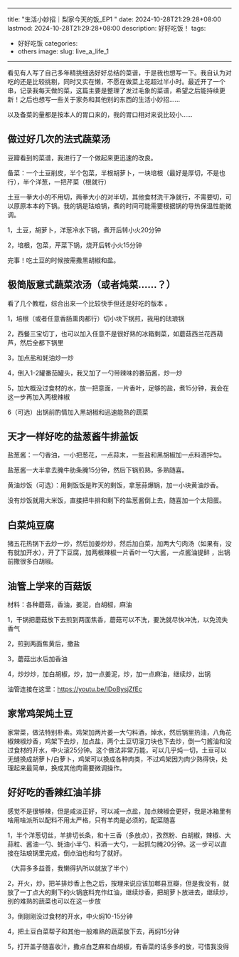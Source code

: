 




---
title: "生活小妙招｜梨家今天的饭_EP1 "
date: 2024-10-28T21:29:28+08:00
lastmod: 2024-10-28T21:29:28+08:00
description: 好好吃饭！
tags:
- 好好吃饭
categories:
-  others
image: 
slug: live_a_life_1
---




看见有人写了自己多年精挑细选好好总结的菜谱，于是我也想写一下。我自认为对吃的还是比较挑剔，同时又实在懒，不愿在做菜上花超过半小时。最近开了一个串，记录我每天做的菜，这篇主要是整理了发过毛象的菜谱，希望之后能持续更新！之后也想写一些关于家务和其他别的东西的生活小妙招……

以及备菜的量都是按本人的胃口来的，我的胃口相对来说比较小……

## 做过好几次的法式蔬菜汤

豆瓣看到的菜谱，我进行了一个做起来更迅速的改良。

备菜：一个土豆削皮，半个包菜，半根胡萝卜，一块培根（最好是厚切，不是也行），半个洋葱，一把芹菜（根就行）

土豆一拳大小的不用切，两拳大小的对半切，其他食材洗干净就行，不需要切，可以原原本本的下锅。我的锅是珐琅锅，煮的时间可能需要根据锅的导热保温性能微调。

1，土豆，胡萝卜，洋葱冷水下锅，煮开后转小火20分钟

2，培根，包菜，芹菜下锅，烧开后转小火15分钟

完事！吃土豆的时候按需撒黑胡椒和盐。

## 极简版意式蔬菜浓汤（或者炖菜……？）

看了几个教程，综合出来一个比较快手但还是好吃的版本 。

1，培根（或者任意香肠熏肉都行）切小块下锅煎，我用的珐琅锅  

2，西餐三宝切丁，也可以加入任意不是很好熟的冰箱剩菜，如蘑菇西兰花西葫芦，然后全都下锅里  

3，加点盐和蚝油炒一炒  

4，倒入1-2罐番茄罐头，我又加了一勺带辣味的番茄酱，炒一炒 

5，加大概没过食材的水，放一把意面，一片香叶，足够的盐，煮15分钟，我会在这一步再加入两根辣椒

6（可选）出锅前酌情加入黑胡椒和迅速能熟的蔬菜

## 天才一样好吃的盐葱酱牛排盖饭

盐葱酱：一勺香油，一小把葱花，一点蒜末，一些盐和黑胡椒加一点料酒拌匀。

盐葱酱一大半拿去腌牛肋条腌15分钟，然后下锅煎熟，多熟随喜。

黄油炒饭（可选）：用剩饭饭是昨天的剩饭，拿葱蒜爆锅，加一小块黄油炒香。

没有炒饭就用大米饭，直接把牛排和剩下的盐葱酱倒上去，随喜加一个太阳蛋。

## 白菜炖豆腐

猪五花热锅下去炒一炒，然后加姜炒炒，然后加白菜，加两大勺肉汤（如果有，没有就加开水），开了下豆腐，加两根辣椒一片香叶一勺大酱，一点酱油提鲜 ，出锅前撒很多白胡椒。

## 油管上学来的百菇饭

材料：各种蘑菇，香油，姜泥，白胡椒，麻油

1，干锅把蘑菇放下去煎到两面焦香，蘑菇可以不洗，要洗就尽快冲洗，以免流失香气

2，煎到两面焦黄后，撒盐

3，蘑菇出水后加香油

4，炒炒炒，加白胡椒，炒，加一点姜泥，炒，加一点麻油，继续炒，出锅

油管连接在这里：https://youtu.be/IDoBysjZfEc

## 家常鸡架炖土豆

家常菜，做法特别朴素。鸡架加两片姜一大勺料酒，焯水，然后锅里热油，八角花椒辣椒炒香，鸡架下去炒，加点盐，两个土豆切滚刀块也下去炒，倒一勺酱油和没过食材的开水，中火滚25分钟。这个做法非常万能，可以几乎炖一切，土豆可以无缝换成胡萝卜/白萝卜，鸡架可以换成各种肉类，不过鸡架因为肉少熟得快，处理起来最简单，换成其他肉需要微调操作。

## 好好吃的香辣红油羊排

感觉不是很够辣，但是咸淡正好，可以减一点盐，加点辣椒会更好，我是冰箱里有啥用啥派所以配料不用太严格，只有羊肉是必须的，配菜随喜

1，半个洋葱切丝，羊排切长条，和十三香（多放点），孜然粉、白胡椒，辣椒、大蒜粒、酱油一勺、蚝油小半勺、料酒一大勺，一起抓匀腌20分钟。这一步可以直接在珐琅锅里完成，倒点油也和匀了就好。

（大蒜多多益善，我懒得扒所以就放了半个）

2，开火，炒，把羊排炒香上色之后，按理来说应该加郫县豆瓣，但是我没有，就放了一丁点大的剩下的火锅底料充作红油，继续炒香，把胡萝卜放进去，继续炒，别的难熟的蔬菜也可以在这一步放

3，倒刚刚没过食材的开水，中火焖10-15分钟

4，把土豆白菜帮子和其他一般难熟的蔬菜放下去，再焖15分钟

5，打开盖子随喜收汁，撒点白芝麻和白胡椒，有香菜的话多多的放，可惜我没得

